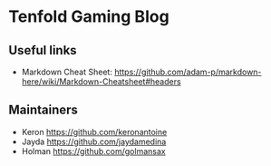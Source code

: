 # Tenfold Gaming Blog

## Useful links
* Markdown Cheat Sheet: https://github.com/adam-p/markdown-here/wiki/Markdown-Cheatsheet#headers

## Maintainers
* Keron https://github.com/keronantoine
* Jayda https://github.com/jaydamedina
* Holman https://github.com/golmansax
